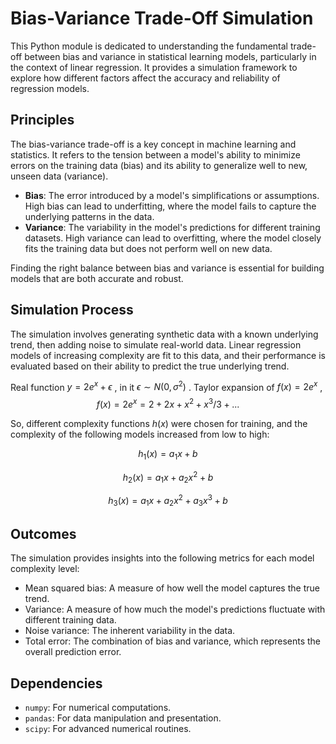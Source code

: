 # Bias-Variance Trade-Off Simulation

This Python module is dedicated to understanding the fundamental trade-off between bias and variance in statistical learning models, particularly in the context of linear regression. It provides a simulation framework to explore how different factors affect the accuracy and reliability of regression models.

## Principles

The bias-variance trade-off is a key concept in machine learning and statistics. It refers to the tension between a model's ability to minimize errors on the training data (bias) and its ability to generalize well to new, unseen data (variance).

- **Bias**: The error introduced by a model's simplifications or assumptions. High bias can lead to underfitting, where the model fails to capture the underlying patterns in the data.
- **Variance**: The variability in the model's predictions for different training datasets. High variance can lead to overfitting, where the model closely fits the training data but does not perform well on new data.

Finding the right balance between bias and variance is essential for building models that are both accurate and robust.

## Simulation Process

The simulation involves generating synthetic data with a known underlying trend, then adding noise to simulate real-world data. Linear regression models of increasing complexity are fit to this data, and their performance is evaluated based on their ability to predict the true underlying trend.

Real function $y=2{e}^x+\epsilon$ , in it $\epsilon\sim N(0,\sigma^2)$ . Taylor expansion of $f(x) = 2{e}^x$ , $$f(x) = 2{e}^x =2 +  2x + x^2 + x^3/3 + ...$$

So, different complexity functions $h(x)$ were chosen for training, and the complexity of the following models increased from low to high:

 $$h_1(x) = a_1x+b$$

 $$h_2(x) = a_1x+a_2x^2 + b$$

 $$h_3(x) = a_1x+a_2x^2+a_3x^3+b$$

## Outcomes

The simulation provides insights into the following metrics for each model complexity level:

- Mean squared bias: A measure of how well the model captures the true trend.
- Variance: A measure of how much the model's predictions fluctuate with different training data.
- Noise variance: The inherent variability in the data.
- Total error: The combination of bias and variance, which represents the overall prediction error.

## Dependencies

- `numpy`: For numerical computations.
- `pandas`: For data manipulation and presentation.
- `scipy`: For advanced numerical routines.
